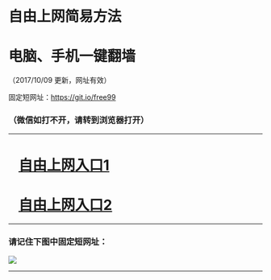 ﻿# 自由上网简易方法

# 电脑、手机一键翻墙

（2017/10/09 更新，网址有效）

固定短网址：https://git.io/free99

### （微信如打不开，请转到浏览器打开）


***





# &nbsp;&nbsp; <a href="http://ft545215423.fwq-tz-1001.info/fwqtz01.html?t=100900123251 " target="_blank">自由上网入口1</a>
# &nbsp;&nbsp; <a href="http://ft2118017894.fwq-tz-1002.info/fwqtz02.html?t=10090011550 " target="_blank">自由上网入口2</a>
***

### 请记住下图中固定短网址：

<img src="https://s3-us-west-2.amazonaws.com/fwq-1001/yjfq-20170905okok.png" /> 


***

